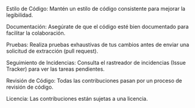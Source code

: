 Estilo de Código: Mantén un estilo de código consistente para mejorar la legibilidad.

Documentación: Asegúrate de que el código esté bien documentado para facilitar la colaboración.

Pruebas: Realiza pruebas exhaustivas de tus cambios antes de enviar una solicitud de extracción (pull request).

Seguimiento de Incidencias: Consulta el rastreador de incidencias (Issue Tracker) para ver las tareas pendientes.

Revisión de Código: Todas las contribuciones pasan por un proceso de revisión de código.

Licencia: Las contribuciones están sujetas a una licencia.
